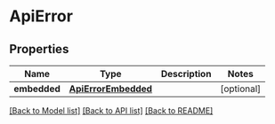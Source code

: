 # ApiError

## Properties
Name | Type | Description | Notes
------------ | ------------- | ------------- | -------------
**embedded** | [**ApiErrorEmbedded**](ApiErrorEmbedded.md) |  | [optional] 

[[Back to Model list]](../README.md#documentation-for-models) [[Back to API list]](../README.md#documentation-for-api-endpoints) [[Back to README]](../README.md)


